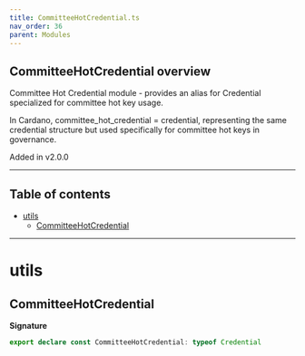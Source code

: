 ```yaml
---
title: CommitteeHotCredential.ts
nav_order: 36
parent: Modules
---
```


## CommitteeHotCredential overview

Committee Hot Credential module - provides an alias for Credential specialized for committee hot key usage.

In Cardano, committee_hot_credential = credential, representing the same credential structure
but used specifically for committee hot keys in governance.

Added in v2.0.0

---

<h2 class="text-delta">Table of contents</h2>

- [utils](#utils)
  - [CommitteeHotCredential](#committeehotcredential)

---

# utils

## CommitteeHotCredential

**Signature**

```ts
export declare const CommitteeHotCredential: typeof Credential
```
